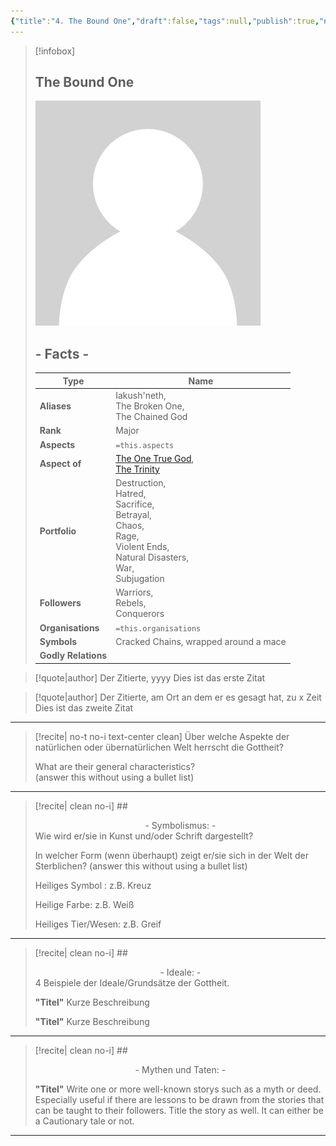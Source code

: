 ```yaml
---
{"title":"4. The Bound One","draft":false,"tags":null,"publish":true,"name":"The Bound One","aliases":"Iakush'neth, <br>The Broken One, <br>The Chained God","organisations":"","rank":"Major","symbol":"Cracked Chains, wrapped around a mace","portfolio":"Destruction, <br>Hatred, <br>Sacrifice, <br>Betrayal, <br>Chaos, <br>Rage, <br>Violent Ends, <br>Natural Disasters, <br>War, <br>Subjugation","followers":"Warriors, <br>Rebels, <br>Conquerors","relations":"","path":"3. Gods & Religion/2. Major Gods & Interpretations/3. The Twelve/4. The Bound One.md","permalink":"/3-gods-and-religion/2-major-gods-and-interpretations/3-the-twelve/4-the-bound-one/","PassFrontmatter":true}
---
```


> [!infobox]
> 
> 
> ## **The Bound One**
> 
> ![../../../NPC_Placeholder.jpg](../../../NPC_Placeholder.jpg)
> 
> ## - Facts -
> | Type | Name |
> | ---- | ---- |
> | **Aliases** | Iakush'neth, <br>The Broken One, <br>The Chained God |
> | **Rank** | Major |
> | **Aspects** | `=this.aspects` |
> | **Aspect of** | [The One True God](../1.%20The%20One%20True%20God/1.%20Ekh'neth%20-%20The%20One%20True%20God.md), <br>[The Trinity](../2.%20The%20Trinity/1.%20Treysh'neth'ar%20-%20The%20Trinity.md) |
> | **Portfolio** | Destruction, <br>Hatred, <br>Sacrifice, <br>Betrayal, <br>Chaos, <br>Rage, <br>Violent Ends, <br>Natural Disasters, <br>War, <br>Subjugation |
> | **Followers** | Warriors, <br>Rebels, <br>Conquerors |
> | **Organisations** | `=this.organisations` |
> | **Symbols** | Cracked Chains, wrapped around a mace |
> | **Godly Relations** |  |


> [!quote|author] Der Zitierte, yyyy
> Dies ist das erste Zitat

> [!quote|author] Der Zitierte, am Ort an dem er es gesagt hat, zu x Zeit
> Dies ist das zweite Zitat


---
> [!recite| no-t no-i text-center clean]
> Über welche Aspekte der natürlichen oder übernatürlichen Welt herrscht die Gottheit?
>
> What are their general characteristics?  
> (answer this without using a bullet list)


---

> [!recite| clean no-i] ## <center>  - Symbolismus: - </center>
> Wie wird er/sie in Kunst und/oder Schrift dargestellt?
> 
> In welcher Form (wenn überhaupt) zeigt er/sie sich in der Welt der Sterblichen?
> (answer this without using a bullet list)
> 
> Heiliges Symbol : z.B. Kreuz
> 
> Heilige Farbe: z.B. Weiß
> 
> Heiliges Tier/Wesen: z.B. Greif

---

> [!recite| clean no-i] ## <center>  - Ideale: - </center>
> 4 Beispiele der Ideale/Grundsätze der Gottheit.
>
> **"Titel"**
> Kurze Beschreibung
>
> **"Titel"**
> Kurze Beschreibung

---

> [!recite| clean no-i] ## <center>  - Mythen und Taten: - </center>
> 
> **"Titel"**
> Write one or more well-known storys such as a myth or deed. Especially useful if there are lessons to be drawn from the stories that can be taught to their followers. Title the story as well. It can either be a Cautionary tale or not.


---